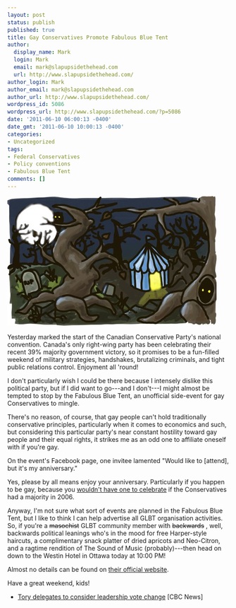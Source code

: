 ```yaml
---
layout: post
status: publish
published: true
title: Gay Conservatives Promote Fabulous Blue Tent
author:
  display_name: Mark
  login: Mark
  email: mark@slapupsidethehead.com
  url: http://www.slapupsidethehead.com/
author_login: Mark
author_email: mark@slapupsidethehead.com
author_url: http://www.slapupsidethehead.com/
wordpress_id: 5086
wordpress_url: http://www.slapupsidethehead.com/?p=5086
date: '2011-06-10 06:00:13 -0400'
date_gmt: '2011-06-10 10:00:13 -0400'
categories:
- Uncategorized
tags:
- Federal Conservatives
- Policy conventions
- Fabulous Blue Tent
comments: []
---
```

![A blue tent sits in the middle of a very scary forest](/wp-content/media/2011/06/fabulous-blue-tent.jpg "Situated in the forest of terror, beside the haunted river of intolerance")

Yesterday marked the start of the Canadian Conservative Party's national convention. Canada's only right-wing party has been celebrating their recent 39% majority government victory, so it promises to be a fun-filled weekend of military strategies, handshakes, brutalizing criminals, and tight public relations control. Enjoyment all 'round!

I don't particularly wish I could be there because I intensely dislike this political party, but if I did want to go---and I don't---I might almost be tempted to stop by the Fabulous Blue Tent, an unofficial side-event for gay Conservatives to mingle.

There's no reason, of course, that gay people can't hold traditionally conservative principles, particularly when it comes to economics and such, but considering this particular party's near constant hostility toward gay people and their equal rights, it strikes me as an odd one to affiliate oneself with if you're gay.

On the event's Facebook page, one invitee lamented "Would like to [attend], but it's my anniversary."

Yes, please by all means enjoy your anniversary. Particularly if you happen to be gay, because you [wouldn't have one to celebrate](http://www.slapupsidethehead.com/2006/06/harper-to-resurrect-dead-issue/ "Harper to Resurrect Dead Issue") if the Conservatives had a majority in 2006.

Anyway, I'm not sure what sort of events are planned in the Fabulous Blue Tent, but I like to think I can help advertise all GLBT organisation activities. So, if you're a ~~masochist~~ GLBT community member with ~~backwards~~ , well, backwards political leanings who's in the mood for free Harper-style haircuts, a complimentary snack platter of dried apricots and Neo-Citron, and a ragtime rendition of The Sound of Music (probably)---then head on down to the Westin Hotel in Ottawa today at 10:00 PM!

Almost no details can be found on [their official website](http://fabulousbluetent.ca/ "Again, not that I'd go.").

Have a great weekend, kids!

- [Tory delegates to consider leadership vote change](http://www.cbc.ca/news/politics/story/2011/06/09/pol-conservative-convention-advancer.html) [CBC News]
